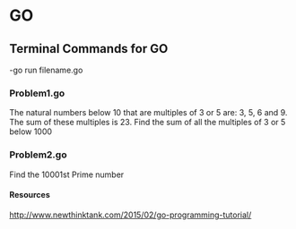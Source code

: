 # GO

## Terminal Commands for GO

-go run filename.go

### Problem1.go

The natural numbers below 10 that are multiples of 3 or 5 are: 3, 5, 6 and 9. The sum
of these multiples is 23. Find the sum of all the multiples of 3 or 5 below 1000

### Problem2.go

Find the 10001st Prime number

#### Resources

http://www.newthinktank.com/2015/02/go-programming-tutorial/